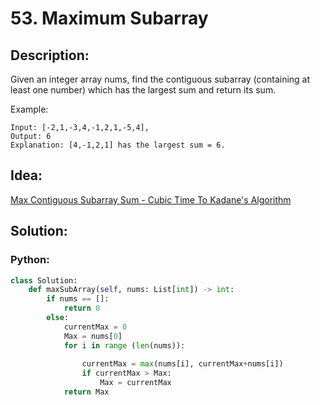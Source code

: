 # 53. Maximum Subarray
## Description:
Given an integer array nums, find the contiguous subarray (containing at least one number) which has the largest sum and return its sum.

Example:
```
Input: [-2,1,-3,4,-1,2,1,-5,4],
Output: 6
Explanation: [4,-1,2,1] has the largest sum = 6.
```

## Idea:
  [Max Contiguous Subarray Sum - Cubic Time To Kadane's Algorithm](https://www.youtube.com/watch?v=2MmGzdiKR9Y)


## Solution:
### Python:
```python
class Solution:
    def maxSubArray(self, nums: List[int]) -> int:
        if nums == []:
            return 0
        else:
            currentMax = 0
            Max = nums[0]
            for i in range (len(nums)):
                
                currentMax = max(nums[i], currentMax+nums[i])
                if currentMax > Max:
                    Max = currentMax
            return Max
```
